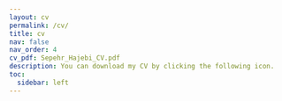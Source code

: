 ```yaml
---
layout: cv
permalink: /cv/
title: cv
nav: false
nav_order: 4
cv_pdf: Sepehr_Hajebi_CV.pdf
description: You can download my CV by clicking the following icon.
toc:
  sidebar: left
---
```

